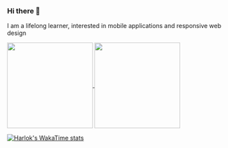 ### Hi there 👋
I am a lifelong learner, interested in mobile applications and responsive web design </br>

<a href="https://github.com/chanyangpraise/github-readme-stats">
  <img height=200 align="center" src="https://github-readme-stats.vercel.app/api?username=chanyangpraise&theme=dracula" />
</a>
<a href="https://github.com/chanyangpraise/convoychat">
  <img height=200 align="center" src="https://github-readme-stats.vercel.app/api/top-langs?username=chanyangpraise&layout=compact&langs_count=8&card_width=320" />
</a>

[![Harlok's WakaTime stats](https://github-readme-stats.vercel.app/api/wakatime?username=cychoi710)](https://github.com/chanyangpraise/github-readme-stats)

